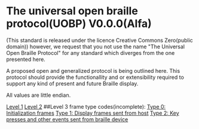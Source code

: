 # The universal open braille protocol(UOBP) V0.0.0(Alfa)

(This standard is released under the licence Creative Commons Zero(public domain)) however, we request that you not use the name "The Universal Open Braille Protocol" for any standard which diverges from the one presented here.

A proposed open and generalized protocol is being outlined here.  This protocol should provide the functionallity and or extensibility required to support any kind of present and future Braille display. 

All values are little endian.

[Level 1](/Level_1.md)
[Level 2](/Level_2.md)
##Level 3 frame type codes(incomplete):
[Type 0: Initialization frames](/Level_3/Type_0_Index.md)
[Type 1: Display frames sent from host](/Level_3/Type_1_Index.md)
[Type 2: Key presses and other events sent from braille device](/Level_3/Type_2_Index.md)
